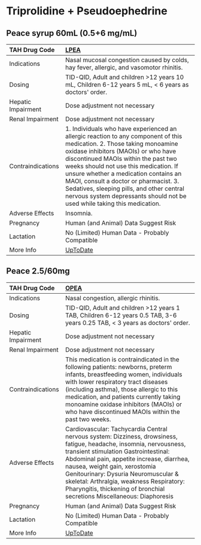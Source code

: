 # Triprolidine + Pseudoephedrine

## Peace syrup 60mL (0.5+6 mg/mL)

| TAH Drug Code      | [LPEA](https://www.tahsda.org.tw/drugs/hissearch.php?drug_code=LPEA)                                                                                                                                                                                                                                                                                                                                                                                     |
|:-------------------|:---------------------------------------------------------------------------------------------------------------------------------------------------------------------------------------------------------------------------------------------------------------------------------------------------------------------------------------------------------------------------------------------------------------------------------------------------------|
| Indications        | Nasal mucosal congestion caused by colds, hay fever, allergic, and vasomotor rhinitis.                                                                                                                                                                                                                                                                                                                                                                   |
| Dosing             | TID-QID, Adult and children >12 years 10 mL, Children 6-12 years 5 mL, < 6 years as doctors' order.                                                                                                                                                                                                                                                                                                                                                      |
| Hepatic Impairment | Dose adjustment not necessary                                                                                                                                                                                                                                                                                                                                                                                                                            |
| Renal Impairment   | Dose adjustment not necessary                                                                                                                                                                                                                                                                                                                                                                                                                            |
| Contraindications  | 1. Individuals who have experienced an allergic reaction to any component of this medication. 2. Those taking monoamine oxidase inhibitors (MAOIs) or who have discontinued MAOIs within the past two weeks should not use this medication. If unsure whether a medication contains an MAOI, consult a doctor or pharmacist. 3. Sedatives, sleeping pills, and other central nervous system depressants should not be used while taking this medication. |
| Adverse Effects    | Insomnia.                                                                                                                                                                                                                                                                                                                                                                                                                                                |
| Pregnancy          | Human (and Animal) Data Suggest Risk                                                                                                                                                                                                                                                                                                                                                                                                                     |
| Lactation          | No (Limited) Human Data - Probably Compatible                                                                                                                                                                                                                                                                                                                                                                                                            |
| More Info          | [UpToDate](https://www.uptodate.com/contents/triprolidine-and-pseudoephedrine-drug-information)                                                                                                                                                                                                                                                                                                                                                          |

## Peace 2.5/60mg

| TAH Drug Code      | [OPEA](https://www.tahsda.org.tw/drugs/hissearch.php?drug_code=OPEA)                                                                                                                                                                                                                                                                                                                                    |
|:-------------------|:--------------------------------------------------------------------------------------------------------------------------------------------------------------------------------------------------------------------------------------------------------------------------------------------------------------------------------------------------------------------------------------------------------|
| Indications        | Nasal congestion, allergic rhinitis.                                                                                                                                                                                                                                                                                                                                                                    |
| Dosing             | TID-QID, Adult and children >12 years 1 TAB, Children 6-12 years 0.5 TAB, 3-6 years 0.25 TAB, < 3 years as doctors' order.                                                                                                                                                                                                                                                                              |
| Hepatic Impairment | Dose adjustment not necessary                                                                                                                                                                                                                                                                                                                                                                           |
| Renal Impairment   | Dose adjustment not necessary                                                                                                                                                                                                                                                                                                                                                                           |
| Contraindications  | This medication is contraindicated in the following patients: newborns, preterm infants, breastfeeding women, individuals with lower respiratory tract diseases (including asthma), those allergic to this medication, and patients currently taking monoamine oxidase inhibitors (MAOIs) or who have discontinued MAOIs within the past two weeks.                                                     |
| Adverse Effects    | Cardiovascular: Tachycardia Central nervous system: Dizziness, drowsiness, fatigue, headache, insomnia, nervousness, transient stimulation Gastrointestinal: Abdominal pain, appetite increase, diarrhea, nausea, weight gain, xerostomia Genitourinary: Dysuria Neuromuscular & skeletal: Arthralgia, weakness Respiratory: Pharyngitis, thickening of bronchial secretions Miscellaneous: Diaphoresis |
| Pregnancy          | Human (and Animal) Data Suggest Risk                                                                                                                                                                                                                                                                                                                                                                    |
| Lactation          | No (Limited) Human Data - Probably Compatible                                                                                                                                                                                                                                                                                                                                                           |
| More Info          | [UpToDate](https://www.uptodate.com/contents/triprolidine-and-pseudoephedrine-drug-information)                                                                                                                                                                                                                                                                                                         |

